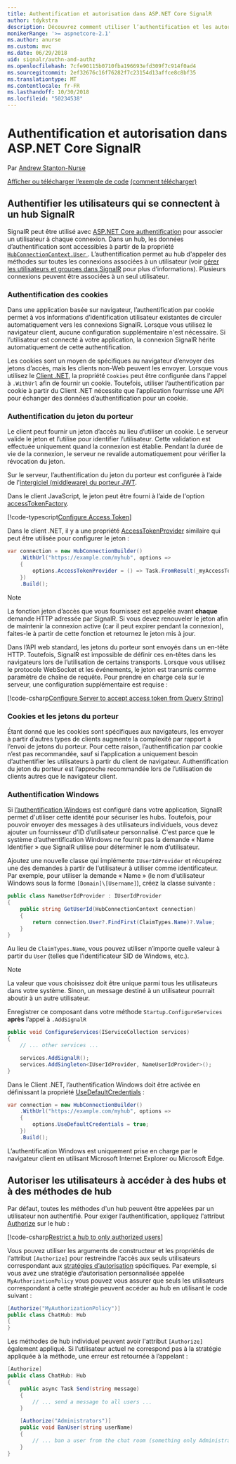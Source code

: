 ```yaml
---
title: Authentification et autorisation dans ASP.NET Core SignalR
author: tdykstra
description: Découvrez comment utiliser l’authentification et les autorisations dans ASP.NET Core SignalR.
monikerRange: '>= aspnetcore-2.1'
ms.author: anurse
ms.custom: mvc
ms.date: 06/29/2018
uid: signalr/authn-and-authz
ms.openlocfilehash: 7cfe90115b0710fba196693efd309f7c914f0ad4
ms.sourcegitcommit: 2ef32676c16f76282f7c23154d13affce8c8bf35
ms.translationtype: MT
ms.contentlocale: fr-FR
ms.lasthandoff: 10/30/2018
ms.locfileid: "50234538"
---
```

# <a name="authentication-and-authorization-in-aspnet-core-signalr"></a>Authentification et autorisation dans ASP.NET Core SignalR

Par [Andrew Stanton-Nurse](https://twitter.com/anurse)

[Afficher ou télécharger l’exemple de code](https://github.com/aspnet/Docs/tree/master/aspnetcore/signalr/authn-and-authz/sample/) [(comment télécharger)](xref:index#how-to-download-a-sample)

## <a name="authenticate-users-connecting-to-a-signalr-hub"></a>Authentifier les utilisateurs qui se connectent à un hub SignalR

SignalR peut être utilisé avec [ASP.NET Core authentification](xref:security/authentication/index) pour associer un utilisateur à chaque connexion. Dans un hub, les données d’authentification sont accessibles à partir de la propriété [ `HubConnectionContext.User` ](/dotnet/api/microsoft.aspnetcore.signalr.hubconnectioncontext.user). L’authentification permet au hub d'appeler des méthodes sur toutes les connexions associées à un utilisateur (voir [gérer les utilisateurs et groupes dans SignalR](xref:signalr/groups) pour plus d’informations). Plusieurs connexions peuvent être associées à un seul utilisateur.

### <a name="cookie-authentication"></a>Authentification des cookies

Dans une application basée sur navigateur, l’authentification par cookie permet à vos informations d’identification utilisateur existantes de circuler automatiquement vers les connexions SignalR. Lorsque vous utilisez le navigateur client, aucune configuration supplémentaire n'est nécessaire. Si l’utilisateur est connecté à votre application, la connexion SignalR hérite automatiquement de cette authentification.

Les cookies sont un moyen de spécifiques au navigateur d’envoyer des jetons d’accès, mais les clients non-Web peuvent les envoyer. Lorsque vous utilisez le [Client .NET](xref:signalr/dotnet-client), la propriété `Cookies` peut être configurée dans l'appel à `.WithUrl` afin de fournir un cookie. Toutefois, utiliser l’authentification par cookie à partir du Client .NET nécessite que l’application fournisse une API pour échanger des données d’authentification pour un cookie.

### <a name="bearer-token-authentication"></a>Authentification du jeton du porteur

Le client peut fournir un jeton d’accès au lieu d’utiliser un cookie. Le serveur valide le jeton et l’utilise pour identifier l’utilisateur. Cette validation est effectuée uniquement quand la connexion est établie. Pendant la durée de vie de la connexion, le serveur ne revalide automatiquement pour vérifier la révocation du jeton.

Sur le serveur, l’authentification du jeton du porteur est configurée à l’aide de l'[intergiciel (middleware) du porteur JWT](/dotnet/api/microsoft.extensions.dependencyinjection.jwtbearerextensions.addjwtbearer).

Dans le client JavaScript, le jeton peut être fourni à l’aide de l'option [accessTokenFactory](xref:signalr/configuration#configure-bearer-authentication).

[!code-typescript[Configure Access Token](authn-and-authz/sample/wwwroot/js/chat.ts?range=63-65)]

Dans le client .NET, il y a une propriété [AccessTokenProvider](xref:signalr/configuration#configure-bearer-authentication) similaire qui peut être utilisée pour configurer le jeton :

```csharp
var connection = new HubConnectionBuilder()
    .WithUrl("https://example.com/myhub", options =>
    { 
        options.AccessTokenProvider = () => Task.FromResult(_myAccessToken);
    })
    .Build();
```

> [!NOTE]
> La fonction jeton d’accès que vous fournissez est appelée avant **chaque** demande HTTP adressée par SignalR. Si vous devez renouveler le jeton afin de maintenir la connexion active (car il peut expirer pendant la connexion), faites-le à partir de cette fonction et retournez le jeton mis à jour.

Dans l’API web standard, les jetons du porteur sont envoyés dans un en-tête HTTP. Toutefois, SignalR est impossible de définir ces en-têtes dans les navigateurs lors de l’utilisation de certains transports. Lorsque vous utilisez le protocole WebSocket et les événements, le jeton est transmis comme paramètre de chaîne de requête. Pour prendre en charge cela sur le serveur, une configuration supplémentaire est requise :

[!code-csharp[Configure Server to accept access token from Query String](authn-and-authz/sample/Startup.cs?name=snippet)]

### <a name="cookies-vs-bearer-tokens"></a>Cookies et les jetons du porteur 

Étant donné que les cookies sont spécifiques aux navigateurs, les envoyer à partir d’autres types de clients augmente la complexité par rapport à l’envoi de jetons du porteur. Pour cette raison, l’authentification par cookie n’est pas recommandée, sauf si l’application a uniquement besoin d’authentifier les utilisateurs à partir du client de navigateur. Authentification du jeton du porteur est l’approche recommandée lors de l’utilisation de clients autres que le navigateur client.

### <a name="windows-authentication"></a>Authentification Windows

Si [l’authentification Windows](xref:security/authentication/windowsauth) est configuré dans votre application, SignalR permet d'utiliser cette identité pour sécuriser les hubs. Toutefois, pour pouvoir envoyer des messages à des utilisateurs individuels, vous devez ajouter un fournisseur d’ID d’utilisateur personnalisé. C'est parce que le système d’authentification Windows ne fournit pas la demande « Name Identifier » que SignalR utilise pour déterminer le nom d’utilisateur.

Ajoutez une nouvelle classe qui implémente `IUserIdProvider` et récupérez une des demandes à partir de l’utilisateur à utiliser comme identificateur. Par exemple, pour utiliser la demande « Name » (le nom d’utilisateur Windows sous la forme `[Domain]\[Username]`), créez la classe suivante :

```csharp
public class NameUserIdProvider : IUserIdProvider
{
    public string GetUserId(HubConnectionContext connection)
    {
        return connection.User?.FindFirst(ClaimTypes.Name)?.Value;
    }
}
```

Au lieu de `ClaimTypes.Name`, vous pouvez utiliser n’importe quelle valeur à partir du `User` (telles que l’identificateur SID de Windows, etc.).

> [!NOTE]
> La valeur que vous choisissez doit être unique parmi tous les utilisateurs dans votre système. Sinon, un message destiné à un utilisateur pourrait aboutir à un autre utilisateur.

Enregistrer ce composant dans votre méthode `Startup.ConfigureServices` **après** l’appel à `.AddSignalR`

```csharp
public void ConfigureServices(IServiceCollection services)
{
    // ... other services ...

    services.AddSignalR();
    services.AddSingleton<IUserIdProvider, NameUserIdProvider>();
}
```

Dans le Client .NET, l’authentification Windows doit être activée en définissant la propriété [UseDefaultCredentials](/dotnet/api/microsoft.aspnetcore.http.connections.client.httpconnectionoptions.usedefaultcredentials) :

```csharp
var connection = new HubConnectionBuilder()
    .WithUrl("https://example.com/myhub", options =>
    {
        options.UseDefaultCredentials = true;
    })
    .Build();
```

L’authentification Windows est uniquement prise en charge par le navigateur client en utilisant Microsoft Internet Explorer ou Microsoft Edge.

## <a name="authorize-users-to-access-hubs-and-hub-methods"></a>Autoriser les utilisateurs à accéder à des hubs et à des méthodes de hub

Par défaut, toutes les méthodes d'un hub peuvent être appelées par un utilisateur non authentifié. Pour exiger l’authentification, appliquez l'attribut [Authorize](/dotnet/api/microsoft.aspnetcore.authorization.authorizeattribute) sur le hub :

[!code-csharp[Restrict a hub to only authorized users](authn-and-authz/sample/Hubs/ChatHub.cs?range=8-10,32)]

Vous pouvez utiliser les arguments de constructeur et les propriétés de l'attribut `[Authorize]` pour restreindre l’accès aux seuls utilisateurs correspondant aux [stratégies d’autorisation](xref:security/authorization/policies) spécifiques. Par exemple, si vous avez une stratégie d’autorisation personnalisée appelée `MyAuthorizationPolicy` vous pouvez vous assurer que seuls les utilisateurs correspondant à cette stratégie peuvent accéder au hub en utilisant le code suivant :

```csharp
[Authorize("MyAuthorizationPolicy")]
public class ChatHub: Hub
{
}
```

Les méthodes de hub individuel peuvent avoir l'attribut `[Authorize]` également appliqué. Si l’utilisateur actuel ne correspond pas à la stratégie appliquée à la méthode, une erreur est retournée à l’appelant :

```csharp
[Authorize]
public class ChatHub: Hub
{
    public async Task Send(string message)
    {
        // ... send a message to all users ...
    }

    [Authorize("Administrators")]
    public void BanUser(string userName)
    {
        // ... ban a user from the chat room (something only Administrators can do) ...
    }
}
```
